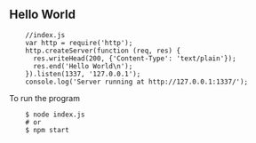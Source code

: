 ## Hello World

		//index.js
		var http = require('http');
		http.createServer(function (req, res) {
		  res.writeHead(200, {'Content-Type': 'text/plain'});
		  res.end('Hello World\n');
		}).listen(1337, '127.0.0.1');
		console.log('Server running at http://127.0.0.1:1337/');

To run the program

		$ node index.js
		# or
		$ npm start
		